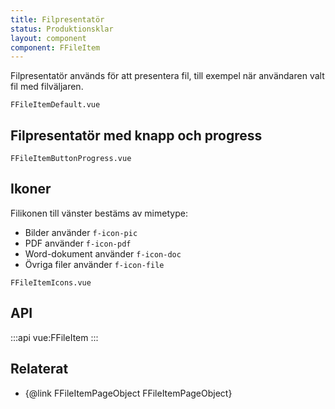 ```yaml
---
title: Filpresentatör
status: Produktionsklar
layout: component
component: FFileItem
---
```


Filpresentatör används för att presentera fil, till exempel när användaren valt fil med filväljaren.

```import test-id=default
FFileItemDefault.vue
```

## Filpresentatör med knapp och progress

```import test-id=button-progress
FFileItemButtonProgress.vue
```

## Ikoner

Filikonen till vänster bestäms av mimetype:

- Bilder använder `f-icon-pic`
- PDF använder `f-icon-pdf`
- Word-dokument använder `f-icon-doc`
- Övriga filer använder `f-icon-file`

```import test-id=icons
FFileItemIcons.vue
```

## API

:::api
vue:FFileItem
:::

## Relaterat

- {@link FFileItemPageObject FFileItemPageObject}
